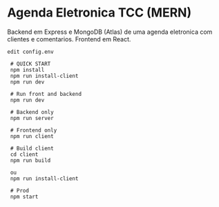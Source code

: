 # Agenda Eletronica TCC (MERN)

Backend em Express e MongoDB (Atlas) de uma agenda eletronica com clientes e comentarios. 
Frontend em React.

```
edit config.env
```

```
 # QUICK START
 npm install
 npm run install-client
 npm run dev
 
 # Run front and backend
 npm run dev
 
 # Backend only
 npm run server
 
 # Frontend only
 npm run client
 
 # Build client
 cd client
 npm run build
 
 ou
 npm run install-client
 
 # Prod
 npm start
```
